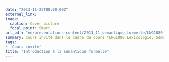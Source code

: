 ```yaml
---
date: "2013-11-23T00:00:00Z"
external_link: 
image:
  caption: Cover picture
  focal_point: Smart
url_pdf: "en/presentations-content/2013_11_semantique_formelle/LNG1080-IntroductionSemantiqueFormelle.pdf"
summary: Cours invité dans le cadre du cours *LNG1080 Lexicologie, Sémantique et Morphologie* enseigné par Mireille Tremblay en 2013
tags:
- 'Cours invité'
title: "Introduction à la sémantique formelle"
---
```



